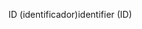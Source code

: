 <span data-ttu-id="5b753-101">ID (identificador)</span><span class="sxs-lookup"><span data-stu-id="5b753-101">identifier (ID)</span></span>